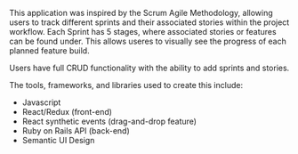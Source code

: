 This application was inspired by the Scrum Agile Methodology, allowing users to track different sprints and their associated stories within the project workflow. Each Sprint has 5 stages, where associated stories or features can be found under. This allows useres to visually see the progress of each planned feature build.

Users have full CRUD functionality with the ability to add sprints and stories. 

The tools, frameworks, and libraries used to create this include:

- Javascript
- React/Redux (front-end)
- React synthetic events (drag-and-drop feature)
- Ruby on Rails API (back-end)
- Semantic UI Design
